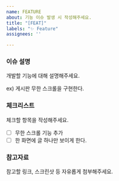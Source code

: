 ```yaml
---
name: FEATURE
about: 기능 이슈 발생 시 작성해주세요.
title: "[FEAT]"
labels: "✨ Feature"
assignees: ''

---
```


### 이슈 설명

개발할 기능에 대해 설명해주세요.

ex) 게시판 무한 스크롤을 구현한다.

### 체크리스트

체크할 항목을 작성해주세요.
- [ ] 무한 스크롤 기능 추가
- [ ] 한 화면에 글 하나만 보이게 한다.

### 참고자료

참고할 링크, 스크린샷 등 자유롭게 첨부해주세요.
